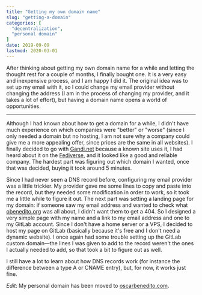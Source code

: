 ```yaml
---
title: "Getting my own domain name"
slug: "getting-a-domain"
categories: [
  "decentralization",
  "personal domain"
]
date: 2019-09-09
lastmod: 2020-03-01
---
```


After thinking about getting my own domain name for a while and letting the
thought rest for a couple of months, I finally bought one. It is a very easy and
inexpensive process, and I am happy I did it. The original idea was to set up my
email with it, so I could change my email provider without changing the address
(I am in the process of changing my provider, and it takes a lot of effort), but
having a domain name opens a world of opportunities.

***

Although I had known about how to get a domain for a while, I didn't have much
experience on which companies were "better" or "worse" (since I only needed a
domain but no hosting, I am not sure why a company could give me a more
appealing offer, since prices are the same in all websites). I finally decided
to go with [Gandi.net][g] because a known site uses it, I had heard about it on
the [Fediverse][f], and it looked like a good and reliable company. The hardest
part was figuring out which domain I wanted, once that was decided, buying it
took around 5 minutes.

Since I had never seen a DNS record before, configuring my email provider was a
little trickier. My provider gave me some lines to copy and paste into the
record, but they needed some modification in order to work, so it took me a
little while to figure it out. The next part was setting a landing page for my
domain: if someone saw my email address and wanted to check what
[obenedito.org][org] was all about, I didn't want them to get a 404. So I
designed a very simple page with my name and a link to my email address and one
to my GitLab account. Since I don't have a home server or a VPS, I decided to
host my page on GitLab (basically because it's free and I don't need a dynamic
website). I once again had some trouble setting up the GitLab custom domain—the
lines I was given to add to the record weren't the ones I actually needed to
add, so that took a bit to figure out as well.

I still have a lot to learn about how DNS records work (for instance the
difference between a type A or CNAME entry), but, for now, it works just fine.

*Edit*: My personal domain has been moved to [oscarbenedito.com][com].


[g]: <https://www.gandi.net> "Gandi"
[f]: <https://en.wikipedia.org/wiki/Fediverse> "Fediverse — Wikipedia"
[org]: <https://obenedito.org>
[com]: <https://oscarbenedito.com>
